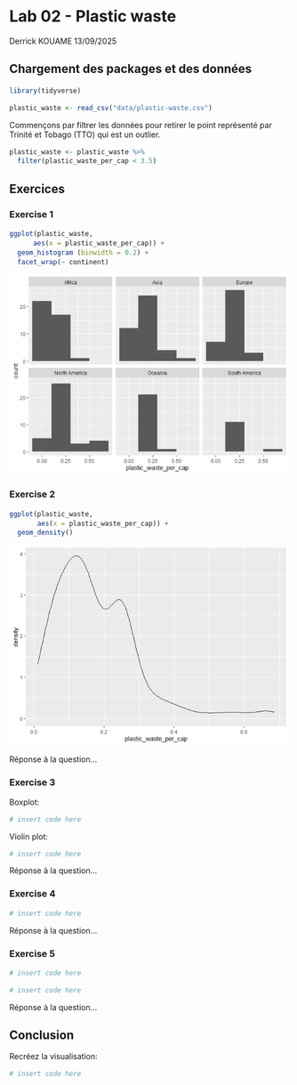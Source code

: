 Lab 02 - Plastic waste
================
Derrick KOUAME
13/09/2025

## Chargement des packages et des données

``` r
library(tidyverse) 
```

``` r
plastic_waste <- read_csv("data/plastic-waste.csv")
```

Commençons par filtrer les données pour retirer le point représenté par
Trinité et Tobago (TTO) qui est un outlier.

``` r
plastic_waste <- plastic_waste %>%
  filter(plastic_waste_per_cap < 3.5)
```

## Exercices

### Exercise 1

``` r
ggplot(plastic_waste,
      aes(x = plastic_waste_per_cap)) +
  geom_histogram (binwidth = 0.2) +
  facet_wrap(~ continent)
```

![](lab-02_files/figure-gfm/plastic-waste-continent-1.png)<!-- -->

### Exercise 2

``` r
ggplot(plastic_waste,
       aes(x = plastic_waste_per_cap)) +
  geom_density()
```

![](lab-02_files/figure-gfm/plastic-waste-density-1.png)<!-- -->

Réponse à la question…

### Exercise 3

Boxplot:

``` r
# insert code here
```

Violin plot:

``` r
# insert code here
```

Réponse à la question…

### Exercise 4

``` r
# insert code here
```

Réponse à la question…

### Exercise 5

``` r
# insert code here
```

``` r
# insert code here
```

Réponse à la question…

## Conclusion

Recréez la visualisation:

``` r
# insert code here
```
